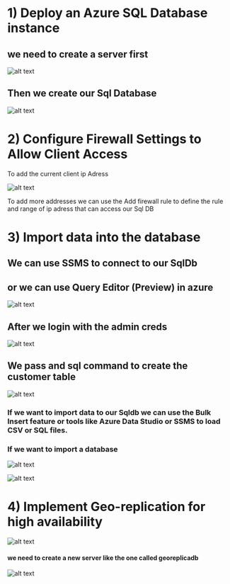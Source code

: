 # 1) Deploy an Azure SQL Database instance

## we need to create a server first

![alt text](1.png)

## Then we create our Sql Database

![alt text](2.png)

# 2) Configure Firewall Settings to Allow Client Access

To add the current client ip Adress

![alt text](3.png)

To add more addresses we can use the Add firewall rule to define the rule and range of ip adress that can access our Sql DB

# 3) Import data into the database

## We can use SSMS to connect to our SqlDb
## or we can use Query Editor (Preview) in azure

![alt text](4.png)

## After we login with the admin creds

![alt text](5.png)

## We pass and sql command to create the customer table

![alt text](6.png)

### If we want to import data to our Sqldb we can use the Bulk Insert feature or tools like Azure Data Studio or SSMS to load CSV or SQL files.

### If we want to import a database 

![alt text](8.png)

![alt text](7.png)

# 4) Implement Geo-replication for high availability

![alt text](9.png)

#### we need to create a new server like the one called georeplicadb

![alt text](10.png)